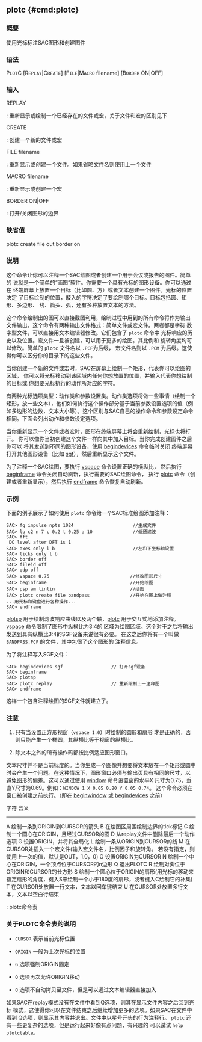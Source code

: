 ## plotc {#cmd:plotc}

### 概要

使用光标标注SAC图形和创建图件

### 语法

P`LOT`C \[R`EPLAY`|C`REATE`\] \[F`ILE`|M`ACRO` filename\] \[B`ORDER`
ON|OFF\]

### 输入

REPLAY

:   重新显示或绘制一个已经存在的文件或宏，关于文件和宏的区别见下

CREATE

:   创建一个新的文件或宏

FILE filename

:   重新显示或创建一个文件。如果省略文件名则使用上一个文件

MACRO filename

:   重新显示或创建一个宏

BORDER ON|OFF

:   打开/关闭图形的边界

### 缺省值

plotc create file out border on

### 说明

这个命令让你可以注释一个SAC绘图或者创建一个用于会议或报告的图件。简单的
说就是一个简单的“画图”软件。你需要一个具有光标的图形设备。你可以通过在
终端屏幕上放置一个目标（比如圆、方）或者文本创建一个图件。光标的位置决定
了目标绘制的位置，敲入的字符决定了要绘制哪个目标。目标包括圆、矩形、多边形、
线、箭头、弧，还有多种放置文本的方法。

这个命令绘制出的图可以直接截图利用，绘制过程中用到的所有命令将作为输出
文件输出。这个命令有两种输出文件格式：简单文件或宏文件。两者都是字符
数字型文件，可以直接用文本编辑器修改。它们包含了 `plotc` 命令中
光标响应的历史以及位置。宏文件一旦被创建，可以用于更多的绘图。其比例和
旋转角度均可以修改。简单的 `plotc` 文件名以 `.PCF`为后缀， 宏文件名则以
`.PCM` 为后缀。这使得你可以区分你的目录下的这些文件。

当你创建一个新的文件或宏时，SAC在屏幕上绘制一个矩形，代表你可以绘图的区域，
你可以将光标移动到该区域内任何你想放置的位置，并输入代表你想绘制的目标或
你想要光标执行的动作所对应的字符。

有两种光标选项类型：动作类和参数设置类。动作类选项将做一些事情（绘制一个
矩形，放一些文本），他们如何执行这个操作部分基于当前参数设置选项的值（例
如多边形的边数，文本大小等）。这个区别与SAC自己的操作命令和参数设定命令
相同。下面会列出动作和参数设定选项。

当你重新显示一个文件或者宏时，图形在终端屏幕上将会重新绘制，光标也将打开。
你可以像你当初创建这个文件一样向其中加入目标。当你完成创建图件之后你可以
将其发送到不同的图形设备，使用
[begindevices](/commands/begindevices.html) 命令临时关闭
终端屏幕打开其他图形设备（比如
[sgf](/commands/sgf.html)），然后重新显示这个文件。

为了注释一个SAC绘图，要执行 [vspace](/commands/vspace.html)
命令设置正确的横纵比， 然后执行 [beginframe](/commands/beginframe.html)
命令关闭自动刷新，执行需要的SAC绘图命令， 执行
[plotc](/commands/plotc.html) 命令（创建或者重新显示），然后执行
[endframe](/commands/endframe.html) 命令恢复自动刷新。

### 示例

下面的例子展示了如何使用 `plotc` 命令给一个SAC标准绘图添加注释：

``` {.bash}
SAC> fg impulse npts 1024                      //生成文件
SAC> lp c2 n 7 c 0.2 t 0.25 a 10               //低通滤波
SAC> fft
 DC level after DFT is 1
SAC> axes only l b                             //左和下坐标轴设置
SAC> ticks only l b
SAC> border off
SAC> fileid off
SAC> qdp off
SAC> vspace 0.75                              //修改图形尺寸
SAC> beginframe                               //开始绘图
SAC> psp am linlin                            //绘图
SAC> plotc create file bandpass               //开始在图上做注释
...用光标和键盘进行各种操作...
SAC> endframe
```

[plotsp](/commands/plotsp.html)
用于绘制滤波响应曲线以及两个轴，[plotc](/commands/plotc.html)
用于交互式地添加注释。[vspace](/commands/vspace.html)
命令限制了图形中纵横比为3:4的
区域为绘图区域。这个对于之后将输出发送到具有纵横比3:4的SGF设备来说很有必要。
在这之后你将有一个叫做 `BANDPASS.PCF` 的文件，其中包很了这个图形的
注释信息。

为了将注释写入SGF文件：

``` {.bash}
SAC> begindevices sgf                  // 打开sgf设备
SAC> beginframe
SAC> plotsp
SAC> plotc replay                      // 重新绘制上一注释图
SAC> endframe
```

这样一个包含注释绘图的SGF文件就建立了。

### 注意

1.  只有当设置正方形视窗（`vspace 1.0`）时绘制的圆形和扇形
    才是正确的，否则只能产生一个椭圆，其纵横比等于视窗的纵横比。

2.  除文本之外的所有操作码都按比例适应图形窗口。

文本尺寸并不是当前标度的。当你生成一个图像并想要将文本放在一个矩形或圆中
时会产生一个问题。在这种情况下，图形窗口必须与输出页具有相同的尺寸，以
避免图形的偏差。这可以通过使用 [window](/commands/window.html)
命令设置窗的水平X
尺寸为0.75，垂直Y尺寸为0.69。例如：`WINDOW 1 X 0.05 0.80 Y 0.05 0.74`。
这个命令必须在窗口被创建之前执行。（即在
[beginwindow](/commands/beginwindow.html) 或
[begindevices](/commands/begindevices.html) 之前）

  字符   含义
  ------ --------------------------------------------------------------------------------------------------------------------
  A      绘制一条到ORIGIN到CURSOR的箭头
  B      在绘图区周围绘制边界的tick标记
  C      绘制一个圆心在ORIGIN，且经过CURSOR的圆
  D      从replay文件中删除最后一个动作选项
  G      设置ORIGIN，并将其全局化
  L      绘制一条从ORIGIN到CURSOR的线
  M      在CURSOR处插入一个宏文件(输入宏文件名，比例因子和旋转角。 若没有指定，则使用上一次的值，默认是OUT，1.0，0)
  O      设置ORIGIN为CURSOR
  N      绘制一个中心在ORIGIN，一个顶点位于CURSOR的n边形
  Q      退出PLOTC
  R      绘制对脚位于ORIGIN和CURSOR的长方形
  S      绘制一个圆心位于ORIGIN的扇形(用光标的移动来 指定扇形的角度，键入S来绘制一个小于180度的扇形，或者键入C绘制它的补集)
  T      在CURSOR处放置一行文本，文本以回车键结束
  U      在CURSOR处放置多行文本，文本以空白行结束

  : plotc命令表

### 关于PLOTC命令表的说明

-   `CURSOR` 表示当前光标位置

-   `ORIGIN` 一般为上次光标的位置

-   `G` 选项强制ORIGIN固定

-   `O` 选项再次允许ORIGIN移动

-   `Q` 选项不自动拷贝至文件，但是可以通过文本编辑器直接加入

如果SAC在replay模式没有在文件中看到Q选项，则其在显示文件内容之后回到光标
模式，这使得你可以在文件结束之后继续增加更多的选项。如果SAC在文件中看到
Q选项，则显示其内容并退出。文件中以星号开头的行为注释行。 `plotc`
还有一些更复杂的选项，但是运行起来好像有点问题，有兴趣的 可以试试
`help plotctable`。
